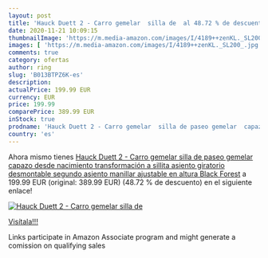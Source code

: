 ```yaml
---
layout: post
title: 'Hauck Duett 2 - Carro gemelar  silla de  al 48.72 % de descuento'
date: 2020-11-21 10:09:15
thumbnailImage: 'https://m.media-amazon.com/images/I/4189++zenKL._SL200_.jpg'
images: [ 'https://m.media-amazon.com/images/I/4189++zenKL._SL200_.jpg' ]
comments: true
category: ofertas
author: ring
slug: 'B013BTPZ6K-es'
description:
actualPrice: 199.99 EUR
currency: EUR
price: 199.99
comparePrice: 389.99 EUR
inStock: true
prodname: 'Hauck Duett 2 - Carro gemelar  silla de paseo gemelar  capazo desde nacimiento transformación a sillita  asiento giratorio  desmontable segundo asiento  manillar ajustable en altura  Black Forest'
country: 'es'
---
```


Ahora mismo tienes [Hauck Duett 2 - Carro gemelar  silla de paseo gemelar  capazo desde nacimiento transformación a sillita  asiento giratorio  desmontable segundo asiento  manillar ajustable en altura  Black Forest](https://www.amazon.es/dp/B013BTPZ6K/?tag=tolees-21) a 199.99 EUR (original: 389.99 EUR) (48.72 %  de descuento) en el siguiente enlace!

[![Hauck Duett 2 - Carro gemelar  silla de ](https://m.media-amazon.com/images/I/4189++zenKL._SL200_.jpg)](https://www.amazon.es/dp/B013BTPZ6K/?tag=tolees-21)

[Visítala!!!](https://www.amazon.es/dp/B013BTPZ6K/?tag=tolees-21)

Links participate in Amazon Associate program and might generate a comission on qualifying sales
